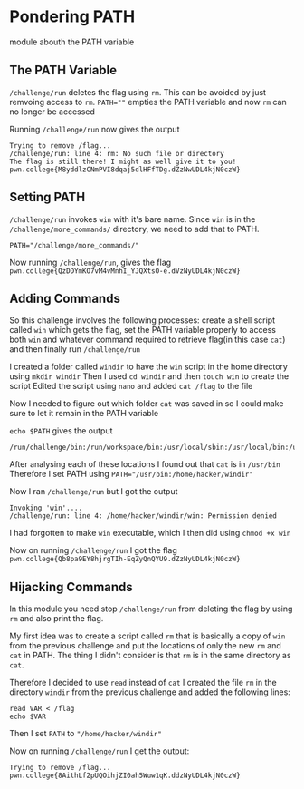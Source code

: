 # Pondering PATH

module abouth the PATH variable

## The PATH Variable

`/challenge/run` deletes the flag using `rm`. This can be avoided by just remvoing access to `rm`.
`PATH=""` empties the PATH variable and now `rm` can no longer be accessed

Running `/challenge/run` now gives the output
```
Trying to remove /flag...
/challenge/run: line 4: rm: No such file or directory
The flag is still there! I might as well give it to you!
pwn.college{M8yddlzCNmPVI8dqaj5dlHFfTDg.dZzNwUDL4kjN0czW}
```

## Setting PATH

`/challenge/run` invokes `win` with it's bare name. Since `win` is in the `/challenge/more_commands/` directory, we need to add that to PATH.

`PATH="/challenge/more_commands/"`

Now running `/challenge/run`, gives the flag `pwn.college{QzDDYmKO7vM4vMnhI_YJQXtsO-e.dVzNyUDL4kjN0czW}`

## Adding Commands

So this challenge involves the following processes: create a shell script called `win` which gets the flag, set the PATH variable properly to access both `win` and whatever command required to retrieve flag(in this case `cat`) and then finally run `/challenge/run`

I created a folder called `windir` to have the `win` script in the home directory using `mkdir windir`
Then I used `cd windir` and then `touch win` to create the script
Edited the script using `nano` and added `cat /flag` to the file

Now I needed to figure out which folder `cat` was saved in so I could make sure to let it remain in the PATH variable

`echo $PATH` gives the output 
```
/run/challenge/bin:/run/workspace/bin:/usr/local/sbin:/usr/local/bin:/usr/sbin:/usr/bin:/sbin:/bin
```

After analysing each of these locations I found out that `cat` is in `/usr/bin`
Therefore I set PATH using `PATH="/usr/bin:/home/hacker/windir"`

Now I ran `/challenge/run` but I got the output
```
Invoking 'win'....
/challenge/run: line 4: /home/hacker/windir/win: Permission denied
```

I had forgotten to make `win` executable, which I then did using `chmod +x win`

Now on running `/challenge/run` I got the flag `pwn.college{Qb8pa9EY8hjrgTIh-EqZyQnQYU9.dZzNyUDL4kjN0czW}`

## Hijacking Commands

In this module you need stop `/challenge/run` from deleting the flag by using `rm` and also print the flag.

My first idea was to create a script called `rm` that is basically a copy of `win` from the previous challenge and put the locations of only the new `rm` and `cat` in PATH.
The thing I didn't consider is that `rm` is in the same directory as `cat`.

Therefore I decided to use `read` instead of `cat`
I created the file `rm` in the directory `windir` from the previous challenge and added the following lines:
```
read VAR < /flag
echo $VAR
```

Then I set `PATH` to `"/home/hacker/windir"`

Now on running `/challenge/run` I get the output:
```
Trying to remove /flag...
pwn.college{8AithLf2pUQOihjZI0ah5Wuw1qK.ddzNyUDL4kjN0czW}
```